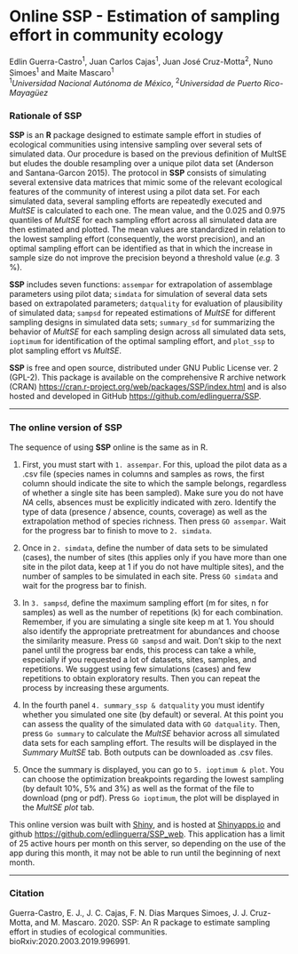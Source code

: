 Online SSP - Estimation of sampling effort in community ecology
===============================================================

Edlin Guerra-Castro<sup>1</sup>, Juan Carlos Cajas<sup>1</sup>, Juan
José Cruz-Motta<sup>2</sup>, Nuno Simoes<sup>1</sup> and Maite
Mascaro<sup>1</sup>  
<sup>1</sup>*Universidad Nacional Autónoma de México*,
<sup>2</sup>*Universidad de Puerto Rico-Mayagüez*

### Rationale of **SSP**

**SSP** is an **R** package designed to estimate sample effort in
studies of ecological communities using intensive sampling over several
sets of simulated data. Our procedure is based on the previous
definition of MultSE but eludes the double resampling over a unique
pilot data set (Anderson and Santana-Garcon 2015). The protocol in
**SSP** consists of simulating several extensive data matrices that
mimic some of the relevant ecological features of the community of
interest using a pilot data set. For each simulated data, several
sampling efforts are repeatedly executed and *MultSE* is calculated to
each one. The mean value, and the 0.025 and 0.975 quantiles of *MultSE*
for each sampling effort across all simulated data are then estimated
and plotted. The mean values are standardized in relation to the lowest
sampling effort (consequently, the worst precision), and an optimal
sampling effort can be identified as that in which the increase in
sample size do not improve the precision beyond a threshold value
(*e.g.* 3 %).

**SSP** includes seven functions: `assempar` for extrapolation of
assemblage parameters using pilot data; `simdata` for simulation of
several data sets based on extrapolated parameters; `datquality` for
evaluation of plausibility of simulated data; `sampsd` for repeated
estimations of *MultSE* for different sampling designs in simulated data
sets; `summary_sd` for summarizing the behavior of *MultSE* for each
sampling design across all simulated data sets, `ioptimum` for
identification of the optimal sampling effort, and `plot_ssp` to plot
sampling effort vs *MultSE*.

**SSP** is free and open source, distributed under GNU Public License
ver. 2 (GPL-2). This package is available on the comprehensive R archive
network (CRAN)
<a href="https://cran.r-project.org/web/packages/SSP/index.html" class="uri">https://cran.r-project.org/web/packages/SSP/index.html</a>
and is also hosted and developed in GitHub
<a href="https://github.com/edlinguerra/SSP" class="uri">https://github.com/edlinguerra/SSP</a>.

------------------------------------------------------------------------

### The online version of **SSP**

The sequence of using **SSP** online is the same as in R.

1.  First, you must start with `1. assempar`. For this, upload the pilot
    data as a .csv file (species names in columns and samples as rows,
    the first column should indicate the site to which the sample
    belongs, regardless of whether a single site has been sampled). Make
    sure you do not have *NA* cells, absences must be explicitly
    indicated with zero. Identify the type of data (presence / absence,
    counts, coverage) as well as the extrapolation method of species
    richness. Then press `GO assempar`. Wait for the progress bar to
    finish to move to `2. simdata`.

2.  Once in `2. simdata`, define the number of data sets to be simulated
    (cases), the number of sites (this applies only if you have more
    than one site in the pilot data, keep at 1 if you do not have
    multiple sites), and the number of samples to be simulated in each
    site. Press `GO simdata` and wait for the progress bar to finish.

3.  In `3. sampsd`, define the maximum sampling effort (m for sites, n
    for samples) as well as the number of repetitions (k) for each
    combination. Remember, if you are simulating a single site keep m
    at 1. You should also identify the appropriate pretreatment for
    abundances and choose the similarity measure. Press `GO sampsd` and
    wait. Don’t skip to the next panel until the progress bar ends, this
    process can take a while, especially if you requested a lot of
    datasets, sites, samples, and repetitions. We suggest using few
    simulations (cases) and few repetitions to obtain exploratory
    results. Then you can repeat the process by increasing these
    arguments.

4.  In the fourth panel `4. summary_ssp & datquality` you must identify
    whether you simulated one site (by default) or several. At this
    point you can assess the quality of the simulated data with
    `GO datquality`. Then, press `Go summary` to calculate the *MultSE*
    behavior across all simulated data sets for each sampling effort.
    The results will be displayed in the *Summary MultSE* tab. Both
    outputs can be downloaded as .csv files.

5.  Once the summary is displayed, you can go to `5. ioptimum & plot`.
    You can choose the optimization breakpoints regarding the lowest
    sampling (by default 10%, 5% and 3%) as well as the format of the
    file to download (png or pdf). Press `Go ioptimum`, the plot will be
    displayed in the *MultSE plot* tab.

This online version was built with [Shiny](https://shiny.rstudio.com/),
and is hosted at [Shinyapps.io](https://https://www.shinyapps.io) and
github
<a href="https://github.com/edlinguerra/SSP_web" class="uri">https://github.com/edlinguerra/SSP_web</a>.
This application has a limit of 25 active hours per month on this
server, so depending on the use of the app during this month, it may not
be able to run until the beginning of next month.

------------------------------------------------------------------------

### Citation

Guerra-Castro, E. J., J. C. Cajas, F. N. Dias Marques Simoes, J. J.
Cruz-Motta, and M. Mascaro. 2020. SSP: An R package to estimate sampling
effort in studies of ecological communities.
bioRxiv:2020.2003.2019.996991.

